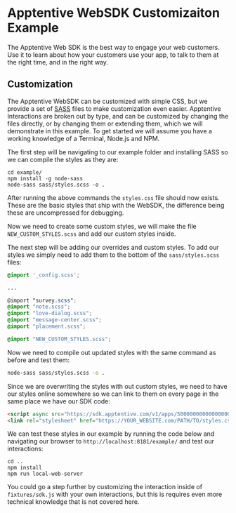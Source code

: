 # Apptentive WebSDK Customizaiton Example

The Apptentive Web SDK is the best way to engage your web customers. Use it to learn about how your customers use your app, to talk to them at the right time, and in the right way.

## Customization

The Apptentive WebSDK can be customized with simple CSS, but we provide a set of [SASS](https://sass-lang.com/) files to make customization even easier. Apptentive Interactions are broken out by type, and can be customized by changing the files directly, or by changing them or extending them, which we will demonstrate in this example. To get started we will assume you have a working knowledge of a Terminal, Node.js and NPM.

The first step will be navigating to our example folder and installing SASS so we can compile the styles as they are:

```shell
cd example/
npm install -g node-sass
node-sass sass/styles.scss -o .
```

After running the above commands the `styles.css` file should now exists. These are the basic styles that ship with the WebSDK, the difference being these are uncompressed for debugging.

Now we need to create some custom styles, we will make the file `NEW_CUSTOM_STYLES.scss` and add our custom styles inside.

The next step will be adding our overrides and custom styles. To add our styles we simply need to add them to the bottom of the `sass/styles.scss` files:

```scss
@import '_config.scss';

...

@import "survey.scss";
@import "note.scss";
@import "love-dialog.scss";
@import "message-center.scss";
@import "placement.scss";

@import "NEW_CUSTOM_STYLES.scss";
```

Now we need to compile out updated styles with the same command as before and test them:

```sh
node-sass sass/styles.scss -o .
```

Since we are overwriting the styles with out custom styles, we need to have our styles online somewhere so we can link to them on every page in the same place we have our SDK code:

```html
<script async src="https://sdk.apptentive.com/v1/apps/500000000000000000000000/websdk"></script>
<link rel="stylesheet" href="https://YOUR_WEBSITE.com/PATH/TO/styles.css" media="screen" charset="utf-8">
```

We can test these styles in our example by running the code below and navigating our browser to `http://localhost:8181/example/` and test our interactions:

```shell
cd ..
npm install
npm run local-web-server
```

You could go a step further by customizing the interaction inside of `fixtures/sdk.js` with your own interactions, but this is requires even more technical knowledge that is not covered here.
